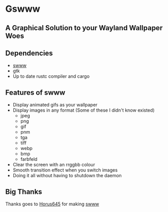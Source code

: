 # Gswww

## A Graphical Solution to your Wayland Wallpaper Woes

## Dependencies
+ [swww](https://github.com/Horus645/swww)
+ gtk
+ Up to date rustc compiler and cargo

## Features of swww
+ Display animated gifs as your wallpaper
+ Display images in any format (Some of these I didn't know existed)
    + jpeg
    + png
    + gif
    + pnm
    + tga
    + tiff
    + webp
    + bmp
    + farbfeld
+ Clear the screen with an rrggbb colour
+ Smooth transition effect when you switch images
+ Doing it all without having to shutdown the daemon

## Big Thanks
Thanks goes to [Horus645](https://github.com/Horus645) for making [swww](https://github.com/Horus645/swww)


